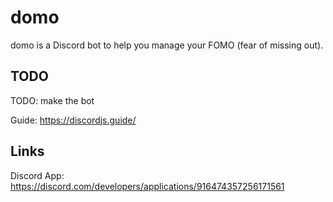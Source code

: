 # domo

domo is a Discord bot to help you manage your FOMO (fear of missing out).

## TODO

TODO: make the bot

Guide: https://discordjs.guide/

## Links

Discord App: https://discord.com/developers/applications/916474357256171561
